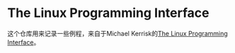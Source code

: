 # The Linux Programming Interface

这个仓库用来记录一些例程，来自于Michael Kerrisk的[The Linux Programming Interface](https://www.amazon.com/Linux-Programming-Interface-System-Handbook/dp/1593272200)。
